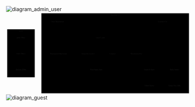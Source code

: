 ![diagram_admin_user](https://github.com/user-attachments/assets/56ac498b-3bf7-4350-b253-92cd0c5d9316)<svg aria-roledescription="flowchart-v2" role="graphics-document document" viewBox="0 0 1381.066650390625 616" style="max-width: 1381.066650390625px;" class="flowchart" xmlns="http://www.w3.org/2000/svg" width="100%" id="export-svg"><style xmlns="http://www.w3.org/1999/xhtml">@import url("https://cdnjs.cloudflare.com/ajax/libs/font-awesome/6.2.0/css/all.min.css"); p {margin: 0;}</style><style>#export-svg{font-family:"trebuchet ms",verdana,arial,sans-serif;font-size:10px;fill:#333;}#export-svg .error-icon{fill:#ffffff;}#export-svg .error-text{fill:#000000;stroke:#000000;}#export-svg .edge-thickness-normal{stroke-width:1px;}#export-svg .edge-thickness-thick{stroke-width:3.5px;}#export-svg .edge-pattern-solid{stroke-dasharray:0;}#export-svg .edge-thickness-invisible{stroke-width:0;fill:none;}#export-svg .edge-pattern-dashed{stroke-dasharray:3;}#export-svg .edge-pattern-dotted{stroke-dasharray:2;}#export-svg .marker{fill:#000000;stroke:#000000;}#export-svg .marker.cross{stroke:#000000;}#export-svg svg{font-family:"trebuchet ms",verdana,arial,sans-serif;font-size:10px;}#export-svg p{margin:0;}#export-svg .label{font-family:"trebuchet ms",verdana,arial,sans-serif;color:#333;}#export-svg .cluster-label text{fill:#000000;}#export-svg .cluster-label span{color:#000000;}#export-svg .cluster-label span p{background-color:transparent;}#export-svg .label text,#export-svg span{fill:#333;color:#333;}#export-svg .node rect,#export-svg .node circle,#export-svg .node ellipse,#export-svg .node polygon,#export-svg .node path{fill:#ffffff;stroke:#000000;stroke-width:1px;}#export-svg .rough-node .label text,#export-svg .node .label text{text-anchor:middle;}#export-svg .node .katex path{fill:#000;stroke:#000;stroke-width:1px;}#export-svg .rough-node .label,#export-svg .node .label{text-align:center;}#export-svg .node.clickable{cursor:pointer;}#export-svg .root .anchor path{fill:#000000!important;stroke-width:0;stroke:#000000;}#export-svg .arrowheadPath{fill:#000000;}#export-svg .edgePath .path{stroke:#000000;stroke-width:2.0px;}#export-svg .flowchart-link{stroke:#000000;fill:none;}#export-svg .edgeLabel{background-color:hsl(-120, 0%, 80%);text-align:center;}#export-svg .edgeLabel p{background-color:hsl(-120, 0%, 80%);}#export-svg .edgeLabel rect{opacity:0.5;background-color:hsl(-120, 0%, 80%);fill:hsl(-120, 0%, 80%);}#export-svg .labelBkg{background-color:rgba(204, 204, 204, 0.5);}#export-svg .cluster rect{fill:#ffffff;stroke:hsl(0, 0%, 90%);stroke-width:1px;}#export-svg .cluster text{fill:#000000;}#export-svg .cluster span{color:#000000;}#export-svg div.mermaidTooltip{position:absolute;text-align:center;max-width:200px;padding:2px;font-family:"trebuchet ms",verdana,arial,sans-serif;font-size:12px;background:#ffffff;border:1px solid hsl(0, 0%, 90%);border-radius:2px;pointer-events:none;z-index:100;}#export-svg .flowchartTitleText{text-anchor:middle;font-size:18px;fill:#333;}#export-svg rect.text{fill:none;stroke-width:0;}#export-svg .node .neo-node{stroke:#000000;}#export-svg [data-look="neo"].node rect,#export-svg [data-look="neo"].cluster rect,#export-svg [data-look="neo"].node polygon{stroke:url(#export-svg-gradient);filter:drop-shadow( 0px 1px 2px rgba(0, 0, 0, 0.25));}#export-svg [data-look="neo"].node rect,#export-svg [data-look="neo"].node polygon,#export-svg [data-look="neo"].node path{stroke:url(#export-svg-gradient);filter:drop-shadow( 0px 1px 2px rgba(0, 0, 0, 0.25));}#export-svg [data-look="neo"].node .neo-line path{stroke:hsl(0, 0%, 70%);filter:none;}#export-svg [data-look="neo"].node circle{stroke:url(#export-svg-gradient);filter:drop-shadow( 0px 1px 2px rgba(0, 0, 0, 0.25));}#export-svg [data-look="neo"].node circle .state-start{fill:#000000;}#export-svg [data-look="neo"].statediagram-cluster rect{fill:#ffffff;stroke:url(#export-svg-gradient);stroke-width:1px;}#export-svg :root{--mermaid-font-family:"trebuchet ms",verdana,arial,sans-serif;}</style><g><marker orient="auto" markerHeight="8" markerWidth="8" markerUnits="userSpaceOnUse" refY="5" refX="5" viewBox="0 0 10 10" class="marker flowchart-v2" id="export-svg_flowchart-v2-pointEnd"><path style="stroke-width: 1px; stroke-dasharray: 1px, 0px;" class="arrowMarkerPath" d="M 0 0 L 10 5 L 0 10 z"/></marker><marker orient="auto" markerHeight="8" markerWidth="8" markerUnits="userSpaceOnUse" refY="5" refX="4.5" viewBox="0 0 10 10" class="marker flowchart-v2" id="export-svg_flowchart-v2-pointStart"><path style="stroke-width: 1px; stroke-dasharray: 1px, 0px;" class="arrowMarkerPath" d="M 0 5 L 10 10 L 10 0 z"/></marker><marker orient="auto" markerHeight="11" markerWidth="11" markerUnits="userSpaceOnUse" refY="5" refX="11" viewBox="0 0 10 10" class="marker flowchart-v2" id="export-svg_flowchart-v2-circleEnd"><circle style="stroke-width: 1px; stroke-dasharray: 1px, 0px;" class="arrowMarkerPath" r="5" cy="5" cx="5"/></marker><marker orient="auto" markerHeight="11" markerWidth="11" markerUnits="userSpaceOnUse" refY="5" refX="-1" viewBox="0 0 10 10" class="marker flowchart-v2" id="export-svg_flowchart-v2-circleStart"><circle style="stroke-width: 1px; stroke-dasharray: 1px, 0px;" class="arrowMarkerPath" r="5" cy="5" cx="5"/></marker><marker orient="auto" markerHeight="11" markerWidth="11" markerUnits="userSpaceOnUse" refY="5.2" refX="12" viewBox="0 0 11 11" class="marker cross flowchart-v2" id="export-svg_flowchart-v2-crossEnd"><path style="stroke-width: 2px; stroke-dasharray: 1px, 0px;" class="arrowMarkerPath" d="M 1,1 l 9,9 M 10,1 l -9,9"/></marker><marker orient="auto" markerHeight="11" markerWidth="11" markerUnits="userSpaceOnUse" refY="5.2" refX="-1" viewBox="0 0 11 11" class="marker cross flowchart-v2" id="export-svg_flowchart-v2-crossStart"><path style="stroke-width: 2px; stroke-dasharray: 1px, 0px;" class="arrowMarkerPath" d="M 1,1 l 9,9 M 10,1 l -9,9"/></marker><g class="root"><g class="clusters"/><g class="edgePaths"/><g class="edgeLabels"/><g class="nodes"><g transform="translate(0, 120)" class="root"><g class="clusters"><g data-look="neo" data-et="cluster" data-id="Admin" id="Admin" class="cluster"><rect height="360" width="206.93333435058594" y="8" x="8" style=""/><g transform="translate(96.66666412353516, 8)" class="cluster-label"><foreignObject height="15" width="29.600006103515625"><div xmlns="http://www.w3.org/1999/xhtml" style="display: table-cell; white-space: nowrap; line-height: 1.5; max-width: 200px; text-align: center;"><span class="nodeLabel"><p>Admin</p></span></div></foreignObject></g></g></g><g class="edgePaths"><path marker-end="url(#export-svg_flowchart-v2-pointEnd)" data-id="L_AddOffers_EditOffers_10" data-et="edge" data-edge="true" style="" class="edge-thickness-normal edge-pattern-solid edge-thickness-normal edge-pattern-solid flowchart-link" id="L_AddOffers_EditOffers_10" d="M111.467,90.5L111.467,96.75C111.467,103,111.467,115.5,111.467,124.875C111.467,134.25,111.467,140.5,111.467,146.083C111.467,151.667,111.467,156.583,111.467,159.042L111.467,161.5"/><path marker-end="url(#export-svg_flowchart-v2-pointEnd)" data-id="L_EditOffers_DeleteOffers_11" data-et="edge" data-edge="true" style="" class="edge-thickness-normal edge-pattern-solid edge-thickness-normal edge-pattern-solid flowchart-link" id="L_EditOffers_DeleteOffers_11" d="M111.467,210.5L111.467,216.75C111.467,223,111.467,235.5,111.467,244.875C111.467,254.25,111.467,260.5,111.467,266.083C111.467,271.667,111.467,276.583,111.467,279.042L111.467,281.5"/></g><g class="edgeLabels"><g class="edgeLabel"><g transform="translate(0, 0)" data-id="L_AddOffers_EditOffers_10" class="label"><foreignObject height="0" width="0"><div class="labelBkg" xmlns="http://www.w3.org/1999/xhtml" style="display: table-cell; white-space: nowrap; line-height: 1.5; max-width: 200px; text-align: center;"><span class="edgeLabel"></span></div></foreignObject></g></g><g class="edgeLabel"><g transform="translate(0, 0)" data-id="L_EditOffers_DeleteOffers_11" class="label"><foreignObject height="0" width="0"><div class="labelBkg" xmlns="http://www.w3.org/1999/xhtml" style="display: table-cell; white-space: nowrap; line-height: 1.5; max-width: 200px; text-align: center;"><span class="edgeLabel"></span></div></foreignObject></g></g></g><g class="nodes"><g transform="translate(111.46666717529297, 68)" data-look="neo" data-et="node" data-node="true" data-id="AddOffers" id="flowchart-AddOffers-10638" class="node default"><rect stroke="url(#gradient)" height="45" width="125.73333740234375" y="-22.5" x="-62.866668701171875" ry="3" data-et="node" data-id="AddOffers" rx="3" style="" class="basic label-container"/><g transform="translate(-32.866668701171875, -7.5)" style="" class="label"><rect/><foreignObject height="15" width="65.73333740234375"><div xmlns="http://www.w3.org/1999/xhtml" style="display: table-cell; white-space: nowrap; line-height: 1.5; max-width: 200px; text-align: center;"><span class="nodeLabel"><p>Add Offers ➕</p></span></div></foreignObject></g></g><g transform="translate(111.46666717529297, 188)" data-look="neo" data-et="node" data-node="true" data-id="EditOffers" id="flowchart-EditOffers-10639" class="node default"><rect stroke="url(#gradient)" height="45" width="125.73333740234375" y="-22.5" x="-62.866668701171875" ry="3" data-et="node" data-id="EditOffers" rx="3" style="" class="basic label-container"/><g transform="translate(-32.866668701171875, -7.5)" style="" class="label"><rect/><foreignObject height="15" width="65.73333740234375"><div xmlns="http://www.w3.org/1999/xhtml" style="display: table-cell; white-space: nowrap; line-height: 1.5; max-width: 200px; text-align: center;"><span class="nodeLabel"><p>Edit Offers ✏️</p></span></div></foreignObject></g></g><g transform="translate(111.46666717529297, 308)" data-look="neo" data-et="node" data-node="true" data-id="DeleteOffers" id="flowchart-DeleteOffers-10640" class="node default"><rect stroke="url(#gradient)" height="45" width="136.93333435058594" y="-22.5" x="-68.46666717529297" ry="3" data-et="node" data-id="DeleteOffers" rx="3" style="" class="basic label-container"/><g transform="translate(-38.46666717529297, -7.5)" style="" class="label"><rect/><foreignObject height="15" width="76.93333435058594"><div xmlns="http://www.w3.org/1999/xhtml" style="display: table-cell; white-space: nowrap; line-height: 1.5; max-width: 200px; text-align: center;"><span class="nodeLabel"><p>Delete Offers ❌</p></span></div></foreignObject></g></g></g></g><g transform="translate(256.93333435058594, 0)" class="root"><g class="clusters"><g data-look="neo" data-et="cluster" data-id="subGraph0" id="subGraph0" class="cluster"><rect height="600" width="1108.1333351135254" y="8" x="8" style=""/><g transform="translate(529.2666645050049, 8)" class="cluster-label"><foreignObject height="15" width="65.60000610351562"><div xmlns="http://www.w3.org/1999/xhtml" style="display: table-cell; white-space: nowrap; line-height: 1.5; max-width: 200px; text-align: center;"><span class="nodeLabel"><p>Regular Users</p></span></div></foreignObject></g></g></g><g class="edgePaths"><path marker-end="url(#export-svg_flowchart-v2-pointEnd)" data-id="L_UserRegistration_UserLogin_0" data-et="edge" data-edge="true" style="" class="edge-thickness-normal edge-pattern-solid edge-thickness-normal edge-pattern-solid flowchart-link" id="L_UserRegistration_UserLogin_0" d="M128.667,90.5L128.667,96.75C128.667,103,128.667,115.5,150.244,125.768C171.822,136.036,214.978,144.073,257.478,151.987C299.978,159.902,341.823,167.694,362.745,171.59L383.668,175.486"/><path marker-end="url(#export-svg_flowchart-v2-pointEnd)" data-id="L_UserLogin_PasswordManagement_1" data-et="edge" data-edge="true" style="" class="edge-thickness-normal edge-pattern-solid edge-thickness-normal edge-pattern-solid flowchart-link" id="L_UserLogin_PasswordManagement_1" d="M387.6,200.051L345.644,208.042C303.689,216.034,219.778,232.017,177.822,243.133C135.867,254.25,135.867,260.5,135.867,266.083C135.867,271.667,135.867,276.583,135.867,279.042L135.867,281.5"/><path marker-end="url(#export-svg_flowchart-v2-pointEnd)" data-id="L_UserLogin_ViewAccountInfo_2" data-et="edge" data-edge="true" style="" class="edge-thickness-normal edge-pattern-solid edge-thickness-normal edge-pattern-solid flowchart-link" id="L_UserLogin_ViewAccountInfo_2" d="M416.342,210.5L406.751,216.75C397.161,223,377.981,235.5,368.39,244.875C358.8,254.25,358.8,260.5,358.8,266.083C358.8,271.667,358.8,276.583,358.8,279.042L358.8,281.5"/><path marker-end="url(#export-svg_flowchart-v2-pointEnd)" data-id="L_UserLogin_Logout_3" data-et="edge" data-edge="true" style="" class="edge-thickness-normal edge-pattern-solid edge-thickness-normal edge-pattern-solid flowchart-link" id="L_UserLogin_Logout_3" d="M485.392,210.5L494.982,216.75C504.572,223,523.753,235.5,533.343,244.875C542.933,254.25,542.933,260.5,542.933,266.083C542.933,271.667,542.933,276.583,542.933,279.042L542.933,281.5"/><path marker-end="url(#export-svg_flowchart-v2-pointEnd)" data-id="L_UserLogin_ShoppingPage_4" data-et="edge" data-edge="true" style="" class="edge-thickness-normal edge-pattern-solid edge-thickness-normal edge-pattern-solid flowchart-link" id="L_UserLogin_ShoppingPage_4" d="M514.133,202.07L548.556,209.725C582.978,217.38,651.822,232.69,686.244,243.47C720.667,254.25,720.667,260.5,720.667,266.083C720.667,271.667,720.667,276.583,720.667,279.042L720.667,281.5"/><path marker-end="url(#export-svg_flowchart-v2-pointEnd)" data-id="L_ShoppingPage_PurchaseItems_5" data-et="edge" data-edge="true" style="" class="edge-thickness-normal edge-pattern-solid edge-thickness-normal edge-pattern-solid flowchart-link" id="L_ShoppingPage_PurchaseItems_5" d="M647,322.665L609.044,330.221C571.089,337.777,495.178,352.888,457.222,363.569C419.267,374.25,419.267,380.5,419.267,386.083C419.267,391.667,419.267,396.583,419.267,399.042L419.267,401.5"/><path marker-end="url(#export-svg_flowchart-v2-pointEnd)" data-id="L_ShoppingPage_SearchItems_6" data-et="edge" data-edge="true" style="" class="edge-thickness-normal edge-pattern-solid edge-thickness-normal edge-pattern-solid flowchart-link" id="L_ShoppingPage_SearchItems_6" d="M757.067,330.5L767.178,336.75C777.289,343,797.511,355.5,807.622,364.875C817.733,374.25,817.733,380.5,817.733,386.083C817.733,391.667,817.733,396.583,817.733,399.042L817.733,401.5"/><path marker-end="url(#export-svg_flowchart-v2-pointEnd)" data-id="L_SearchItems_FilterItems_7" data-et="edge" data-edge="true" style="" class="edge-thickness-normal edge-pattern-solid edge-thickness-normal edge-pattern-solid flowchart-link" id="L_SearchItems_FilterItems_7" d="M817.733,450.5L817.733,456.75C817.733,463,817.733,475.5,817.733,484.875C817.733,494.25,817.733,500.5,817.733,506.083C817.733,511.667,817.733,516.583,817.733,519.042L817.733,521.5"/><path marker-end="url(#export-svg_flowchart-v2-pointEnd)" data-id="L_RateItems_ViewTopOffers_8" data-et="edge" data-edge="true" style="" class="edge-thickness-normal edge-pattern-solid edge-thickness-normal edge-pattern-solid flowchart-link" id="L_RateItems_ViewTopOffers_8" d="M1006.667,450.5L1006.667,456.75C1006.667,463,1006.667,475.5,1006.667,484.875C1006.667,494.25,1006.667,500.5,1006.667,506.083C1006.667,511.667,1006.667,516.583,1006.667,519.042L1006.667,521.5"/><path marker-end="url(#export-svg_flowchart-v2-pointEnd)" data-id="L_ContactUs_UserLogin_9" data-et="edge" data-edge="true" style="" class="edge-thickness-normal edge-pattern-solid edge-thickness-normal edge-pattern-solid flowchart-link" id="L_ContactUs_UserLogin_9" d="M917.2,90.5L917.2,96.75C917.2,103,917.2,115.5,883.611,126.072C850.022,136.643,782.844,145.287,716.328,153.845C649.811,162.403,583.956,170.876,551.028,175.113L518.101,179.349"/></g><g class="edgeLabels"><g class="edgeLabel"><g transform="translate(0, 0)" data-id="L_UserRegistration_UserLogin_0" class="label"><foreignObject height="0" width="0"><div class="labelBkg" xmlns="http://www.w3.org/1999/xhtml" style="display: table-cell; white-space: nowrap; line-height: 1.5; max-width: 200px; text-align: center;"><span class="edgeLabel"></span></div></foreignObject></g></g><g class="edgeLabel"><g transform="translate(0, 0)" data-id="L_UserLogin_PasswordManagement_1" class="label"><foreignObject height="0" width="0"><div class="labelBkg" xmlns="http://www.w3.org/1999/xhtml" style="display: table-cell; white-space: nowrap; line-height: 1.5; max-width: 200px; text-align: center;"><span class="edgeLabel"></span></div></foreignObject></g></g><g class="edgeLabel"><g transform="translate(0, 0)" data-id="L_UserLogin_ViewAccountInfo_2" class="label"><foreignObject height="0" width="0"><div class="labelBkg" xmlns="http://www.w3.org/1999/xhtml" style="display: table-cell; white-space: nowrap; line-height: 1.5; max-width: 200px; text-align: center;"><span class="edgeLabel"></span></div></foreignObject></g></g><g class="edgeLabel"><g transform="translate(0, 0)" data-id="L_UserLogin_Logout_3" class="label"><foreignObject height="0" width="0"><div class="labelBkg" xmlns="http://www.w3.org/1999/xhtml" style="display: table-cell; white-space: nowrap; line-height: 1.5; max-width: 200px; text-align: center;"><span class="edgeLabel"></span></div></foreignObject></g></g><g class="edgeLabel"><g transform="translate(0, 0)" data-id="L_UserLogin_ShoppingPage_4" class="label"><foreignObject height="0" width="0"><div class="labelBkg" xmlns="http://www.w3.org/1999/xhtml" style="display: table-cell; white-space: nowrap; line-height: 1.5; max-width: 200px; text-align: center;"><span class="edgeLabel"></span></div></foreignObject></g></g><g class="edgeLabel"><g transform="translate(0, 0)" data-id="L_ShoppingPage_PurchaseItems_5" class="label"><foreignObject height="0" width="0"><div class="labelBkg" xmlns="http://www.w3.org/1999/xhtml" style="display: table-cell; white-space: nowrap; line-height: 1.5; max-width: 200px; text-align: center;"><span class="edgeLabel"></span></div></foreignObject></g></g><g class="edgeLabel"><g transform="translate(0, 0)" data-id="L_ShoppingPage_SearchItems_6" class="label"><foreignObject height="0" width="0"><div class="labelBkg" xmlns="http://www.w3.org/1999/xhtml" style="display: table-cell; white-space: nowrap; line-height: 1.5; max-width: 200px; text-align: center;"><span class="edgeLabel"></span></div></foreignObject></g></g><g class="edgeLabel"><g transform="translate(0, 0)" data-id="L_SearchItems_FilterItems_7" class="label"><foreignObject height="0" width="0"><div class="labelBkg" xmlns="http://www.w3.org/1999/xhtml" style="display: table-cell; white-space: nowrap; line-height: 1.5; max-width: 200px; text-align: center;"><span class="edgeLabel"></span></div></foreignObject></g></g><g class="edgeLabel"><g transform="translate(0, 0)" data-id="L_RateItems_ViewTopOffers_8" class="label"><foreignObject height="0" width="0"><div class="labelBkg" xmlns="http://www.w3.org/1999/xhtml" style="display: table-cell; white-space: nowrap; line-height: 1.5; max-width: 200px; text-align: center;"><span class="edgeLabel"></span></div></foreignObject></g></g><g class="edgeLabel"><g transform="translate(0, 0)" data-id="L_ContactUs_UserLogin_9" class="label"><foreignObject height="0" width="0"><div class="labelBkg" xmlns="http://www.w3.org/1999/xhtml" style="display: table-cell; white-space: nowrap; line-height: 1.5; max-width: 200px; text-align: center;"><span class="edgeLabel"></span></div></foreignObject></g></g></g><g class="nodes"><g transform="translate(128.66666793823242, 68)" data-look="neo" data-et="node" data-node="true" data-id="UserRegistration" id="flowchart-UserRegistration-10626" class="node default"><rect stroke="url(#gradient)" height="45" width="156.93333435058594" y="-22.5" x="-78.46666717529297" ry="3" data-et="node" data-id="UserRegistration" rx="3" style="" class="basic label-container"/><g transform="translate(-48.46666717529297, -7.5)" style="" class="label"><rect/><foreignObject height="15" width="96.93333435058594"><div xmlns="http://www.w3.org/1999/xhtml" style="display: table-cell; white-space: nowrap; line-height: 1.5; max-width: 200px; text-align: center;"><span class="nodeLabel"><p>User Registration 🆕</p></span></div></foreignObject></g></g><g transform="translate(450.8666687011719, 188)" data-look="neo" data-et="node" data-node="true" data-id="UserLogin" id="flowchart-UserLogin-10627" class="node default"><rect stroke="url(#gradient)" height="45" width="126.53334045410156" y="-22.5" x="-63.26667022705078" ry="3" data-et="node" data-id="UserLogin" rx="3" style="" class="basic label-container"/><g transform="translate(-33.26667022705078, -7.5)" style="" class="label"><rect/><foreignObject height="15" width="66.53334045410156"><div xmlns="http://www.w3.org/1999/xhtml" style="display: table-cell; white-space: nowrap; line-height: 1.5; max-width: 200px; text-align: center;"><span class="nodeLabel"><p>User Login 🔑</p></span></div></foreignObject></g></g><g transform="translate(135.86666870117188, 308)" data-look="neo" data-et="node" data-node="true" data-id="PasswordManagement" id="flowchart-PasswordManagement-10628" class="node default"><rect stroke="url(#gradient)" height="45" width="185.73333740234375" y="-22.5" x="-92.86666870117188" ry="3" data-et="node" data-id="PasswordManagement" rx="3" style="" class="basic label-container"/><g transform="translate(-62.866668701171875, -7.5)" style="" class="label"><rect/><foreignObject height="15" width="125.73333740234375"><div xmlns="http://www.w3.org/1999/xhtml" style="display: table-cell; white-space: nowrap; line-height: 1.5; max-width: 200px; text-align: center;"><span class="nodeLabel"><p>Password Management 🔐</p></span></div></foreignObject></g></g><g transform="translate(358.8000030517578, 308)" data-look="neo" data-et="node" data-node="true" data-id="ViewAccountInfo" id="flowchart-ViewAccountInfo-10629" class="node default"><rect stroke="url(#gradient)" height="45" width="160.13333129882812" y="-22.5" x="-80.06666564941406" ry="3" data-et="node" data-id="ViewAccountInfo" rx="3" style="" class="basic label-container"/><g transform="translate(-50.06666564941406, -7.5)" style="" class="label"><rect/><foreignObject height="15" width="100.13333129882812"><div xmlns="http://www.w3.org/1999/xhtml" style="display: table-cell; white-space: nowrap; line-height: 1.5; max-width: 200px; text-align: center;"><span class="nodeLabel"><p>View Account Info 📋</p></span></div></foreignObject></g></g><g transform="translate(542.9333343505859, 308)" data-look="neo" data-et="node" data-node="true" data-id="Logout" id="flowchart-Logout-10630" class="node default"><rect stroke="url(#gradient)" height="45" width="108.13333129882812" y="-22.5" x="-54.06666564941406" ry="3" data-et="node" data-id="Logout" rx="3" style="" class="basic label-container"/><g transform="translate(-24.066665649414062, -7.5)" style="" class="label"><rect/><foreignObject height="15" width="48.133331298828125"><div xmlns="http://www.w3.org/1999/xhtml" style="display: table-cell; white-space: nowrap; line-height: 1.5; max-width: 200px; text-align: center;"><span class="nodeLabel"><p>Logout 🚪</p></span></div></foreignObject></g></g><g transform="translate(720.6666641235352, 308)" data-look="neo" data-et="node" data-node="true" data-id="ShoppingPage" id="flowchart-ShoppingPage-10631" class="node default"><rect stroke="url(#gradient)" height="45" width="147.3333282470703" y="-22.5" x="-73.66666412353516" ry="3" data-et="node" data-id="ShoppingPage" rx="3" style="" class="basic label-container"/><g transform="translate(-43.666664123535156, -7.5)" style="" class="label"><rect/><foreignObject height="15" width="87.33332824707031"><div xmlns="http://www.w3.org/1999/xhtml" style="display: table-cell; white-space: nowrap; line-height: 1.5; max-width: 200px; text-align: center;"><span class="nodeLabel"><p>Shopping Page 🛒</p></span></div></foreignObject></g></g><g transform="translate(419.2666664123535, 428)" data-look="neo" data-et="node" data-node="true" data-id="PurchaseItems" id="flowchart-PurchaseItems-10632" class="node default"><rect stroke="url(#gradient)" height="45" width="149.73333740234375" y="-22.5" x="-74.86666870117188" ry="3" data-et="node" data-id="PurchaseItems" rx="3" style="" class="basic label-container"/><g transform="translate(-44.866668701171875, -7.5)" style="" class="label"><rect/><foreignObject height="15" width="89.73333740234375"><div xmlns="http://www.w3.org/1999/xhtml" style="display: table-cell; white-space: nowrap; line-height: 1.5; max-width: 200px; text-align: center;"><span class="nodeLabel"><p>Purchase Items 💳</p></span></div></foreignObject></g></g><g transform="translate(817.7333335876465, 428)" data-look="neo" data-et="node" data-node="true" data-id="SearchItems" id="flowchart-SearchItems-10633" class="node default"><rect stroke="url(#gradient)" height="45" width="138.53334045410156" y="-22.5" x="-69.26667022705078" ry="3" data-et="node" data-id="SearchItems" rx="3" style="" class="basic label-container"/><g transform="translate(-39.26667022705078, -7.5)" style="" class="label"><rect/><foreignObject height="15" width="78.53334045410156"><div xmlns="http://www.w3.org/1999/xhtml" style="display: table-cell; white-space: nowrap; line-height: 1.5; max-width: 200px; text-align: center;"><span class="nodeLabel"><p>Search Items 🔍</p></span></div></foreignObject></g></g><g transform="translate(817.7333335876465, 548)" data-look="neo" data-et="node" data-node="true" data-id="FilterItems" id="flowchart-FilterItems-10634" class="node default"><rect stroke="url(#gradient)" height="45" width="128.93333435058594" y="-22.5" x="-64.46666717529297" ry="3" data-et="node" data-id="FilterItems" rx="3" style="" class="basic label-container"/><g transform="translate(-34.46666717529297, -7.5)" style="" class="label"><rect/><foreignObject height="15" width="68.93333435058594"><div xmlns="http://www.w3.org/1999/xhtml" style="display: table-cell; white-space: nowrap; line-height: 1.5; max-width: 200px; text-align: center;"><span class="nodeLabel"><p>Filter Items 🗂️</p></span></div></foreignObject></g></g><g transform="translate(1006.6666679382324, 428)" data-look="neo" data-et="node" data-node="true" data-id="RateItems" id="flowchart-RateItems-10635" class="node default"><rect stroke="url(#gradient)" height="45" width="127.33332824707031" y="-22.5" x="-63.666664123535156" ry="3" data-et="node" data-id="RateItems" rx="3" style="" class="basic label-container"/><g transform="translate(-33.666664123535156, -7.5)" style="" class="label"><rect/><foreignObject height="15" width="67.33332824707031"><div xmlns="http://www.w3.org/1999/xhtml" style="display: table-cell; white-space: nowrap; line-height: 1.5; max-width: 200px; text-align: center;"><span class="nodeLabel"><p>Rate Items ⭐</p></span></div></foreignObject></g></g><g transform="translate(1006.6666679382324, 548)" data-look="neo" data-et="node" data-node="true" data-id="ViewTopOffers" id="flowchart-ViewTopOffers-10636" class="node default"><rect stroke="url(#gradient)" height="45" width="148.93333435058594" y="-22.5" x="-74.46666717529297" ry="3" data-et="node" data-id="ViewTopOffers" rx="3" style="" class="basic label-container"/><g transform="translate(-44.46666717529297, -7.5)" style="" class="label"><rect/><foreignObject height="15" width="88.93333435058594"><div xmlns="http://www.w3.org/1999/xhtml" style="display: table-cell; white-space: nowrap; line-height: 1.5; max-width: 200px; text-align: center;"><span class="nodeLabel"><p>View Top Offers 🔥</p></span></div></foreignObject></g></g><g transform="translate(917.2000007629395, 68)" data-look="neo" data-et="node" data-node="true" data-id="ContactUs" id="flowchart-ContactUs-10637" class="node default"><rect stroke="url(#gradient)" height="45" width="128.93333435058594" y="-22.5" x="-64.46666717529297" ry="3" data-et="node" data-id="ContactUs" rx="3" style="" class="basic label-container"/><g transform="translate(-34.46666717529297, -7.5)" style="" class="label"><rect/><foreignObject height="15" width="68.93333435058594"><div xmlns="http://www.w3.org/1999/xhtml" style="display: table-cell; white-space: nowrap; line-height: 1.5; max-width: 200px; text-align: center;"><span class="nodeLabel"><p>Contact Us 📧</p></span></div></foreignObject></g></g></g></g></g></g></g><linearGradient y2="0%" x2="100%" y1="0%" x1="0%" gradientUnits="objectBoundingBox" id="export-svg-gradient"><stop stop-opacity="1" stop-color="#0042eb" offset="0%"/><stop stop-opacity="1" stop-color="#eb0042" offset="100%"/></linearGradient></svg>
![diagram_guest](https://github.com/user-attachments/assets/aa5013b8-d2fb-400b-9844-088ce6e21833)

